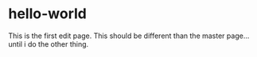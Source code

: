 # hello-world
This is the first edit page.
This should be different than the master page... until i do the other thing.

